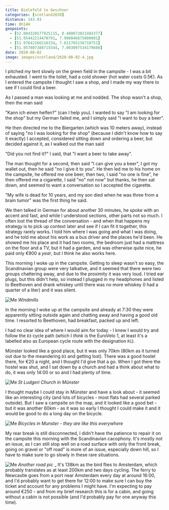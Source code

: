 ```yaml
--- 
title: Bielefeld to Geschner
categories: [scotland2020]
distance: 143.93
time: 8h14m
geopoints: 
  - [52.004328577925115, 8.480072021484377]
  - [51.95442214470791, 7.998046875000001]
  - [51.97642166216334, 7.621765136718751]
  - [51.957807388715544, 7.003097534179688]
date: 2020-08-02
image: images/scotland/2020-08-02-4.jpg
---
```


I pitched my tent slowly on the green field in the campsite - I was a bit
exhausted. I went to the toilet, had a cold shower (hot water costs 0.5€). As
I entered the campsite I thought I saw a shop, and I made my way there to see
if I could find a beer. 

As I passed a man was looking at me and nodded. The shop wasn't a shop, then
the man said 

"Kann ich einen helfen?" (can I help you). I wanted to say "I am
looking for the shop" but my German failed me, and I simply said 
"I want to buy a beer". 

He then directed me to the Biergarten (which was 10 meters away), instead of
saying "no I was looking for the shop" (because I didn't know how to say it
exactly) I accepted, considered sitting down and ordering a beer, but decided
against it, as I walked out the man said 

"Did you not find it?" I said, that 
"I want a beer to take away". 

The man thought for a second, then said "I can give you a beer", I got my
wallet out, then he said "no I give it to you". He then led me to his home on
the campsite, he offered me one beer, then two, I said "no one is fine", he
then offered me a cigarette, I said "no" not now" but thanks, he then sat
down, and seemed to want a conversation so I accepted the cigarette.

"My wife is dead for 10 years, and my son died when he was three from a brain
tumor" was the first thing he said.

We then talked in German for about another 30 minutes, he spoke with an accent
and fast, and while I understood sections, other parts not so much. I often
lost the thread of the conversation - and when that happens my strategy is to
pick up context later and see if I can fit it together, this strategy rarely
works. I told him where I was going and what I was doing, and he told me about
his work as a bus driver and the places he'd been. He showed me his place and
it had two rooms, the bedroom just had a mattress on the floor and a TV, but
it had a garden, and was otherwise quite nice, he paid only €900 a _year_, but
I think he also works here.

This morning I woke up in the campsite. Getting to sleep wasn't so easy, the
Scandinavian group were very talkative, and it seemed that there were two
groups chattering away, and due to the proximity it was very loud. I tried ear
plugs, but this didn't help, so instead I plugged in my headphones and listed
to Beethoven and drank whiskey until there was no more whiskey (I had a
quarter of a liter) and it was silent.

![Me](/images/scotland/2020-08-02-3.jpg)
_Windmills_

In the morning I woke up at the campsite and already at 7:30 they were
apparently sitting outside again and chatting away and having a good old time.
I resorted to Beethoven, had breakfast, packed up and left.

I had no clear idea of where I would aim for today - I knew I would try and
follow the `D3` cycle path (which I _think_ is the EuroVelo 1, at least it's a
labelled also as European cycle route with the designation `R1`).

Münster looked like a good place, but it was only 70km (80km as it turned out
due to the meandering `D3` and getting lost). There was a good hostel there,
for €20 a night, and I thought I'd give that a go. When I got there the hostel
was shut, and I sat down by a church and had a think about what to do, it was
only 14:00 or so and I had plenty of time.

![Me](/images/scotland/2020-08-02-4.jpg)
_St Ludgeri Church in Münster_

I thought maybe I could stay in Münster and have a look about - it seemed like
an interesting city (and lots of bicycles - most flats had several parked
outside). But I saw a campsite on the map, and it looked like a good bet - but
it was another 60km - as it was so early I thought I could make it and it
would be good to do a long day on the bicycle.

![Me](/images/scotland/2020-08-02-2.jpg)
_Bicycles in Munster - they are like this everywhere_

My rear break is still disconnected, I didn't have the patience to repair it
on the campsite this morning with the Scandinavian cacophony. It's mostly not
an issue, as I can still stop well on a road surface with only the front
break, going on gravel or "off road" is more of an issue, especially down
hill, so I have to make sure to go slowly in these rare situations.

![Me](/images/scotland/2020-08-02-1.jpg)
_Another road pic_
_
It's 138km as the bird flies to Amsterdam, which probably translates as at
least 200km and two days cycling. The ferry to Newcastle goes from a port near
Amsterdam every day at around 16:00, and I'd probably want to get there for
12:00 to make sure I can buy the ticket and account for any problems I might
have. I'm expecting to pay around €250 - and from my brief research this is
for a cabin, and going without a cabin is not possible (and I'd probably pay
for one anyway this time).
